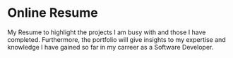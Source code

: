 # Online Resume
My Resume to highlight the projects I am busy with and those I have completed. Furthermore, the portfolio will give insights to my expertise and knowledge I have gained so far in my carreer as a Software Developer.  
